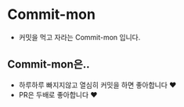 # Commit-mon
- 커밋을 먹고 자라는 Commit-mon 입니다.

## Commit-mon은..
- 하루하루 빠지지않고 열심히 커밋을 하면 좋아합니다 ❤️
- PR은 두배로 좋아합니다 ❤️
